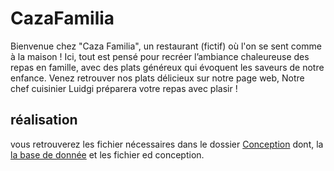 # CazaFamilia
Bienvenue chez "Caza Familia", un restaurant (fictif) où l'on se sent comme à la maison ! Ici, tout est pensé pour recréer l’ambiance chaleureuse des repas en famille, avec des plats généreux qui évoquent les saveurs de notre enfance.
Venez retrouver nos plats délicieux sur notre page web, Notre chef cuisinier Luidgi préparera votre repas avec plasir ! 
 ## réalisation
 vous retrouverez les fichier nécessaires dans le dossier [Conception]("Cazafamilia/conception") dont, la [la base de donnée]("conception/bdd") et les fichier ed conception.
